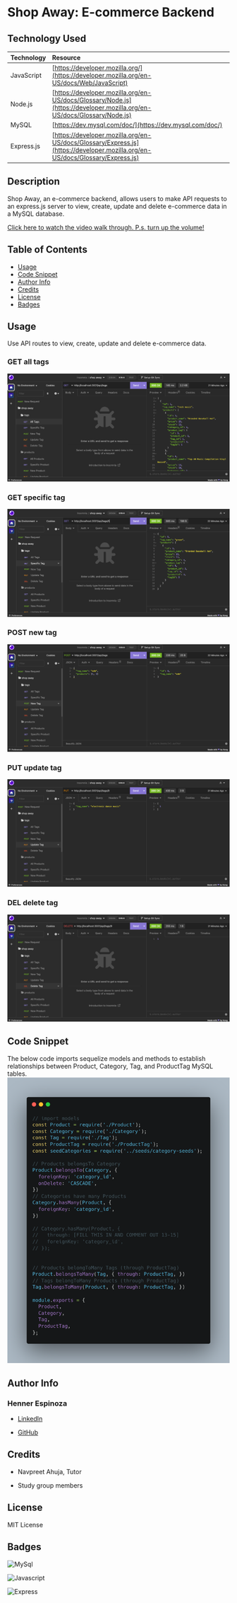 # Shop Away: E-commerce Backend

## Technology Used 

|Technology | Resource |
|-----|:-----------|
| JavaScript | [https://developer.mozilla.org/](https://developer.mozilla.org/en-US/docs/Web/JavaScript) |
| Node.js | [https://developer.mozilla.org/en-US/docs/Glossary/Node.js](https://developer.mozilla.org/en-US/docs/Glossary/Node.js) |
| MySQL | [https://dev.mysql.com/doc/](https://dev.mysql.com/doc/) |
| Express.js | [https://developer.mozilla.org/en-US/docs/Glossary/Express.js](https://developer.mozilla.org/en-US/docs/Glossary/Express.js) | 

## Description

Shop Away, an e-commerce backend, allows users to make API requests to an express.js server to view, create, update and delete e-commerce data in a MySQL database. 

[Click here to watch the video walk through. P.s. turn up the volume!](https://drive.google.com/file/d/1tpZOnpu1gLa4uH6ecWrmHpLG-0D2YES0/view)

## Table of Contents
* [Usage](#usage)
* [Code Snippet](#code-snippet)
* [Author Info](#author-info)
* [Credits](#credits)
* [License](#license)
* [Badges](#badges)

## Usage
Use API routes to view, create, update and delete e-commerce data.
### GET all tags
![Alt text](./assets/all%20tags.png)
### GET specific tag
![Alt text](./assets/specific%20tag.png)
### POST new tag
![Alt text](./assets/new%20tag.png)
### PUT update tag
![Alt text](./assets/update%20tag.png)
### DEL delete tag
![Alt text](./assets/delete%20tag.png)

## Code Snippet
The below code imports sequelize models and methods to establish relationships between Product, Category, Tag, and ProductTag MySQL tables. 
![Alt text](./assets/carbon%20(1).png)

## Author Info

### Henner Espinoza

* [LinkedIn](https://www.linkedin.com/in/hennerespinoza)

* [GitHub](https://github.com/justhenner)

## Credits

* Navpreet Ahuja, Tutor

* Study group members

## License

MIT License

## Badges

![MySql](https://img.shields.io/badge/MySQL-4479A1.svg?style=for-the-badge&logo=MySQL&logoColor=white)

![Javascript](https://img.shields.io/badge/JavaScript-F7DF1E.svg?style=for-the-badge&logo=JavaScript&logoColor=black)

![Express](https://img.shields.io/badge/Express-000000.svg?style=for-the-badge&logo=Express&logoColor=white)